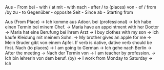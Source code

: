 Aus - From
bei - with / at
mit - with
nach - after / to (places)
von - of / from /by
zu - to 
Gegenüber - opposite
Seit - Since
ab - Starting from

Aus (From Place) -> Ich komme aus Adoor.
bei (professional) -> Ich habe einen Termin bei minem Chef.
							 -> Maria have an appointment with her Doctor -> Maria hat eine Berufung bei ihrem Arzt
							 -> I buy clothes with my son -> Ich kaufe Kleidung mit meinem Sohn. 
							 -> My brother gives an apple for me -> Mein Bruder gibt von einem Apfel. If verb is dative, dative verb should be first.
Nach (to places) -> I am going to German -> Ich gehe nach Berlin
							-> After the meeting -> Nach der Termin
von                      -> I am teacher by profession. -> Ich bin lehrerin von dem beruf. (by)
						   -> I work from Monday to Saturday -> Ich 






